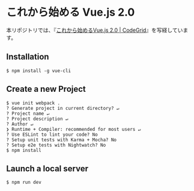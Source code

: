 # これから始める Vue.js 2.0

本リポジトリでは、『[これから始めるVue.js 2.0 | CodeGrid](https://app.codegrid.net/series/2016-vue)』を写経しています。

## Installation

```
$ npm install -g vue-cli
```

## Create a new Project

```
$ vue init webpack .
? Generate project in current directory? ↵
? Project name ↵
? Project description ↵
? Author ↵
❯ Runtime + Compiler: recommended for most users ↵
? Use ESLint to lint your code? No
? Setup unit tests with Karma + Mocha? No
? Setup e2e tests with Nightwatch? No
$ npm install
```

## Launch a local server

```
$ npm run dev
```
